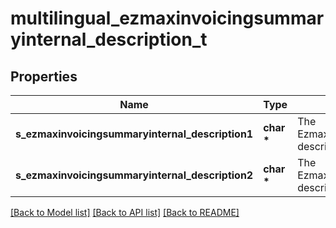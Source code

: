 # multilingual_ezmaxinvoicingsummaryinternal_description_t

## Properties
Name | Type | Description | Notes
------------ | ------------- | ------------- | -------------
**s_ezmaxinvoicingsummaryinternal_description1** | **char \*** | The Ezmaxinvoicingsummaryinternal description in French | [optional] 
**s_ezmaxinvoicingsummaryinternal_description2** | **char \*** | The Ezmaxinvoicingsummaryinternal description in English | [optional] 

[[Back to Model list]](../README.md#documentation-for-models) [[Back to API list]](../README.md#documentation-for-api-endpoints) [[Back to README]](../README.md)


